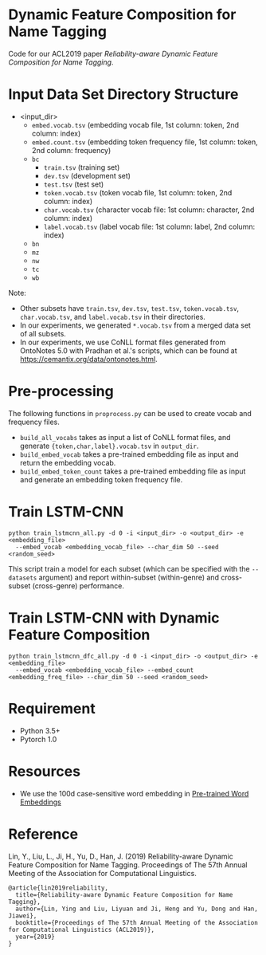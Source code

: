 # Dynamic Feature Composition for Name Tagging

Code for our ACL2019 paper _Reliability-aware Dynamic Feature Composition for Name Tagging_.

# Input Data Set Directory Structure
- <input_dir>
  - `embed.vocab.tsv`    (embedding vocab file, 1st column: token, 2nd column: index)
  - `embed.count.tsv`    (embedding token frequency file, 1st column: token, 2nd column: frequency)
  - `bc`
    - `train.tsv`        (training set)
    - `dev.tsv`          (development set)
    - `test.tsv`         (test set)
    - `token.vocab.tsv`  (token vocab file, 1st column: token, 2nd column: index)
    - `char.vocab.tsv`   (character vocab file: 1st column: character, 2nd column: index)
    - `label.vocab.tsv`  (label vocab file: 1st column: label, 2nd column: index)
  - `bn`
  - `mz`
  - `nw` 
  - `tc`
  - `wb`

Note:
- Other subsets have `train.tsv`, `dev.tsv`, `test.tsv`, `token.vocab.tsv`, `char.vocab.tsv`, and `label.vocab.tsv` in their directories.
- In our experiments, we generated `*.vocab.tsv` from a merged data set of all subsets.
- In our experiments, we use CoNLL format files generated from OntoNotes 5.0 with Pradhan et al.'s scripts, which can be found at https://cemantix.org/data/ontonotes.html.

# Pre-processing
The following functions in `proprocess.py` can be used to create vocab and frequency files.
- `build_all_vocabs` takes as input a list of CoNLL format files, and generate `{token,char,label}.vocab.tsv` in `output_dir`.
- `build_embed_vocab` takes a pre-trained embedding file as input and return the embedding vocab.
- `build_embed_token_count` takes a pre-trained embedding file as input and generate an embedding token frequency file.

# Train LSTM-CNN

```
python train_lstmcnn_all.py -d 0 -i <input_dir> -o <output_dir> -e <embedding_file>
  --embed_vocab <embedding_vocab_file> --char_dim 50 --seed <random_seed>
```

This script train a model for each subset (which can be specified with the `--datasets` argument) and report within-subset (within-genre) and cross-subset (cross-genre) performance.

# Train LSTM-CNN with Dynamic Feature Composition

```
python train_lstmcnn_dfc_all.py -d 0 -i <input_dir> -o <output_dir> -e <embedding_file>
  --embed_vocab <embedding_vocab_file> --embed_count <embedding_freq_file> --char_dim 50 --seed <random_seed>
```

# Requirement
+ Python 3.5+
+ Pytorch 1.0

# Resources
+ We use the 100d case-sensitive word embedding in [Pre-trained Word Embeddings](http://www.limteng.com/research/2018/05/14/pretrained-word-embeddings.html)

# Reference
Lin, Y., Liu, L., Ji, H., Yu, D., Han, J. (2019) Reliability-aware Dynamic Feature Composition for Name Tagging. Proceedings of The 57th Annual Meeting of the Association for Computational Linguistics.

```
@article{lin2019reliability,
  title={Reliability-aware Dynamic Feature Composition for Name Tagging},
  author={Lin, Ying and Liu, Liyuan and Ji, Heng and Yu, Dong and Han, Jiawei},
  booktitle={Proceedings of The 57th Annual Meeting of the Association for Computational Linguistics (ACL2019)},
  year={2019}
}
```
